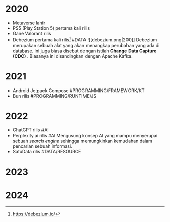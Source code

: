 # 2020
- Metaverse lahir
- PS5 (Play Station 5) pertama kali rilis
- Gane Valorant rilis
- Debezium pertama kali rilis[^1] #DATA
	![[debezium.png|200]]
	Debezium merupakan sebuah alat yang akan menangkap perubahan yang ada di database. Ini juga biasa disebut dengan istilah **Change Data Capture (CDC)** . Biasanya ini disandingkan dengan Apache Kafka.
# 2021
- Android Jetpack Compose #PROGRAMMING/FRAMEWORK/KT
- Bun rilis #PROGRAMMING/RUNTIME/JS 
# 2022
- ChatGPT rilis #AI
- Perplexity.ai rilis #AI
	Mengusung konsep AI yang mampu menyerupai sebuah *search engine* sehingga memungkinkan kemudahan dalam pencarian sebuah informasi.
- SatuData rilis #DATA/RESOURCE
# 2023

# 2024

[^1]: https://debezium.io/